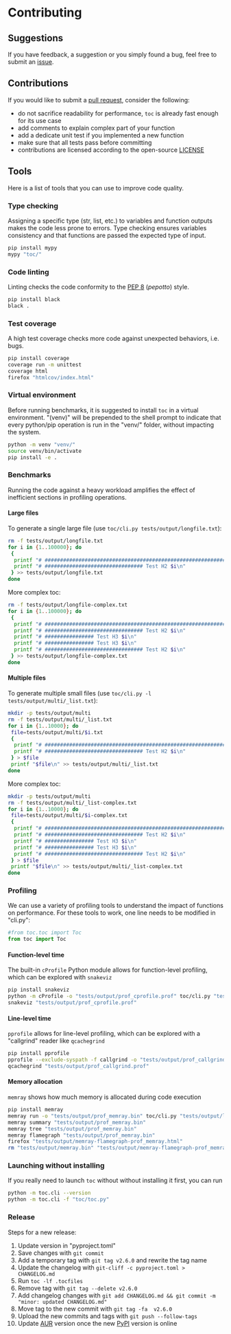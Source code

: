 <!--
// ┌───────────────────────────────────────────────────────────────┐
// │ Contents of CONTRIBUTING.md                                   │
// ├───────────────────────────────────────────────────────────────┘
// │
// ├──┐Contributing
// │  ├── Suggestions
// │  ├── Contributions
// │  └──┐Tools
// │     ├── Type checking
// │     ├── Code linting
// │     ├── Test coverage
// │     ├── Virtual environment
// │     ├──┐Benchmarks
// │     │  ├── Large files
// │     │  └── Multiple files
// │     ├──┐Profiling
// │     │  ├── Function-level time
// │     │  ├── Line-level time
// │     │  └── Memory allocation
// │     ├── Launching without installing
// │     └── Release
// │
// └───────────────────────────────────────────────────────────────
-->

# Contributing

## Suggestions

If you have feedback, a suggestion or you simply found a bug, feel free to submit an [issue](https://github.com/AlphaJack/toc/issues).

## Contributions

If you would like to submit a [pull request](https://github.com/AlphaJack/toc/pulls), consider the following:

- do not sacrifice readability for performance, `toc` is already fast enough for its use case
- add comments to explain complex part of your function
- add a dedicate unit test if you implemented a new function
- make sure that all tests pass before committing
- contributions are licensed according to the open-source [LICENSE](./LICENSE)

## Tools

Here is a list of tools that you can use to improve code quality.

### Type checking

Assigning a specific type (str, list, etc.) to variables and function outputs makes the code less prone to errors.
Type checking ensures variables consistency and that functions are passed the expected type of input.

```bash
pip install mypy
mypy "toc/"
```

### Code linting

Linting checks the code conformity to the [PEP 8](https://peps.python.org/pep-0008/) (_pepotto_) style.

```bash
pip install black
black .
```

### Test coverage

A high test coverage checks more code against unexpected behaviors, i.e. bugs.

```bash
pip install coverage
coverage run -m unittest
coverage html
firefox "htmlcov/index.html"
```

### Virtual environment

Before running benchmarks, it is suggested to install `toc` in a virtual environment.
"(venv)" will be prepended to the shell prompt to indicate that every python/pip operation
is run in the "venv/" folder, without impacting the system.

```bash
python -m venv "venv/"
source venv/bin/activate
pip install -e .
```
### Benchmarks

Running the code against a heavy workload amplifies the effect of inefficient sections in profiling operations.

#### Large files

To generate a single large file (use `toc/cli.py tests/output/longfile.txt`):

```bash
rm -f tests/output/longfile.txt
for i in {1..100000}; do
 {
  printf "# ################################################################ Test H1 $i\n"
  printf "# ################################ Test H2 $i\n"
 } >> tests/output/longfile.txt
done
```

More complex toc:

```bash
rm -f tests/output/longfile-complex.txt
for i in {1..100000}; do
 {
  printf "# ################################################################ Test H1 $i\n"
  printf "# ################################ Test H2 $i\n"
  printf "# ################ Test H3 $i\n"
  printf "# ################ Test H3 $i\n"
  printf "# ################################ Test H2 $i\n"
 } >> tests/output/longfile-complex.txt
done
```

#### Multiple files

To generate multiple small files (use `toc/cli.py -l tests/output/multi/_list.txt`):

```bash
mkdir -p tests/output/multi
rm -f tests/output/multi/_list.txt
for i in {1..10000}; do
 file=tests/output/multi/$i.txt
 {
  printf "# ################################################################ Test H1 $i\n"
  printf "# ################################ Test H2 $i\n"
 } > $file
 printf "$file\n" >> tests/output/multi/_list.txt
done
```

More complex toc:

```bash
mkdir -p tests/output/multi
rm -f tests/output/multi/_list-complex.txt
for i in {1..10000}; do
 file=tests/output/multi/$i-complex.txt
 {
  printf "# ################################################################ Test H1 $i\n"
  printf "# ################################ Test H2 $i\n"
  printf "# ################ Test H3 $i\n"
  printf "# ################ Test H3 $i\n"
  printf "# ################################ Test H2 $i\n"
 } > $file
 printf "$file\n" >> tests/output/multi/_list-complex.txt
done
```

### Profiling

We can use a variety of profiling tools to understand the impact of functions on performance.
For these tools to work, one line needs to be modified in "cli.py":

```python
#from toc.toc import Toc
from toc import Toc
```

#### Function-level time

The built-in `cProfile` Python module allows for function-level profiling, which can be explored with `snakeviz`

```bash
pip install snakeviz
python -m cProfile -o "tests/output/prof_cprofile.prof" toc/cli.py "tests/output/longfile.txt"
snakeviz "tests/output/prof_cprofile.prof"
```
#### Line-level time

`pprofile` allows for line-level profiling, which can be explored with a "callgrind" reader like `qcachegrind`

```bash
pip install pprofile
pprofile --exclude-syspath -f callgrind -o "tests/output/prof_callgrind.prof" toc/cli.py "tests/output/longfile.txt"
qcachegrind "tests/output/prof_callgrind.prof"
```

#### Memory allocation

`memray` shows how much memory is allocated during code execution

```bash
pip install memray
memray run -o "tests/output/prof_memray.bin" toc/cli.py "tests/output/longfile.txt"
memray summary "tests/output/prof_memray.bin"
memray tree "tests/output/prof_memray.bin"
memray flamegraph "tests/output/prof_memray.bin"
firefox "tests/output/memray-flamegraph-prof_memray.html"
rm "tests/output/memray.bin" "tests/output/memray-flamegraph-prof_memray.html"
```

### Launching without installing

If you really need to launch `toc` without without installing it first, you can run

```bash
python -m toc.cli --version
python -m toc.cli -f "toc/toc.py"
```

### Release

Steps for a new release:

1. Update version in "pyproject.toml"
2. Save changes with `git commit`
3. Add a temporary tag with `git tag v2.6.0` and rewrite the tag name
4. Update the changelog with `git-cliff -c pyproject.toml > CHANGELOG.md`
5. Run `toc -lf .tocfiles`
6. Remove tag with `git tag --delete v2.6.0`
7. Add changelog changes with `git add CHANGELOG.md && git commit -m "minor: updated CHANGELOG.md"`
8. Move tag to the new commit with `git tag -fa  v2.6.0`
9. Upload the new commits and tags with `git push --follow-tags`
10. Update [AUR](https://aur.archlinux.org/packages/toc) version once the new [PyPI](https://pypi.org/project/tableofcontents/) version is online
